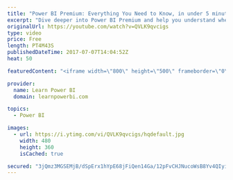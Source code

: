 ```yaml
---
title: "Power BI Premium: Everything You Need to Know, in under 5 minutes!"
excerpt: "Dive deeper into Power BI Premium and help you understand when it may be the right fit for you. May 3rd Announcement: https://powerbi.microsoft.com/en-us/blog/microsoft-accelerates-modern-bi-adoption-with-power-bi-premium/ Jun 12th GA Announcement: https://powerbi.microsoft.com/en-us/blog/power-bi-premium-generally-available/"
originalUrl: https://youtube.com/watch?v=QVLK9qvcigs
type: video
price: Free
length: PT4M43S
publishedDateTime: 2017-07-07T14:04:52Z
heat: 50

featuredContent: "<iframe width=\"800\" height=\"500\" frameborder=\"0\" src=\"https://www.youtube.com/embed/QVLK9qvcigs\" allow=\"accelerometer; autoplay; encrypted-media; gyroscope; picture-in-picture\" allowfullscreen></iframe>"

provider:
  name: Learn Power BI
  domain: learnpowerbi.com

topics:
  - Power BI

images:
  - url: https://i.ytimg.com/vi/QVLK9qvcigs/hqdefault.jpg
    width: 480
    height: 360
    isCached: true

secured: "3jQmz3MGSEMjB/dSpErx1hYpE68jFiQen14Ga/12pFvCHJNucoWsB8Yv4QIyiXFf5t4r5CrTUGHZIcKJXVV3uQS3rDFtZ/Icn1uZ6zwrazGzpf1I2tTBWOlywfCAI7Nevny99OJQ7c+fk69DXFo936ypGvbUf6puWRqQQvq0bUFpOH17ApqRsDXGNrx7YaOI9KRK3UYXK294UORlSb/03+SkSV+7dX5PIFKOU7m/I38rAc+uRXZalh6x+tZEq/Hu9ooOhoWDKXwSdTH/rI8MUrWCLa/4/dAhlp2i7Zlizp9imp1PG19RPZwJhMZWgmxTDLzOPjh71yBRKIPpiK6qmx3J1IQnu8BkPuwYOkqdJat9CJvDySdeZy9CIlz5czH7553xlIYlrbk+jemN7jQmDp1ULY4WzpS5BxcXrmgKFP0=;XqMStkuBhUwRxueDddGzGQ=="
---
```


